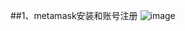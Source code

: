 ##1、metamask安装和账号注册
![image](https://user-images.githubusercontent.com/20965153/223915842-649f5438-6349-40fc-95c4-7651546ccc0e.png)
